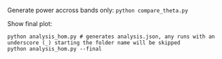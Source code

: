 Generate power accross bands only: `python compare_theta.py`

Show final plot:
```
python analysis_hom.py # generates analysis.json, any runs with an underscore (_) starting the folder name will be skipped
python analysis_hom.py --final
```
